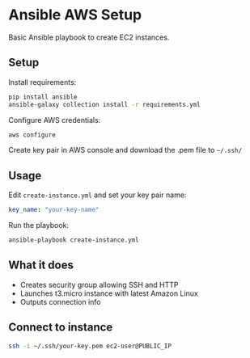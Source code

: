 # Ansible AWS Setup

Basic Ansible playbook to create EC2 instances.

## Setup

Install requirements:
```bash
pip install ansible
ansible-galaxy collection install -r requirements.yml
```

Configure AWS credentials:
```bash
aws configure
```

Create key pair in AWS console and download the .pem file to `~/.ssh/`

## Usage

Edit `create-instance.yml` and set your key pair name:
```yaml
key_name: "your-key-name"
```

Run the playbook:
```bash
ansible-playbook create-instance.yml
```

## What it does

- Creates security group allowing SSH and HTTP
- Launches t3.micro instance with latest Amazon Linux
- Outputs connection info

## Connect to instance

```bash
ssh -i ~/.ssh/your-key.pem ec2-user@PUBLIC_IP
```